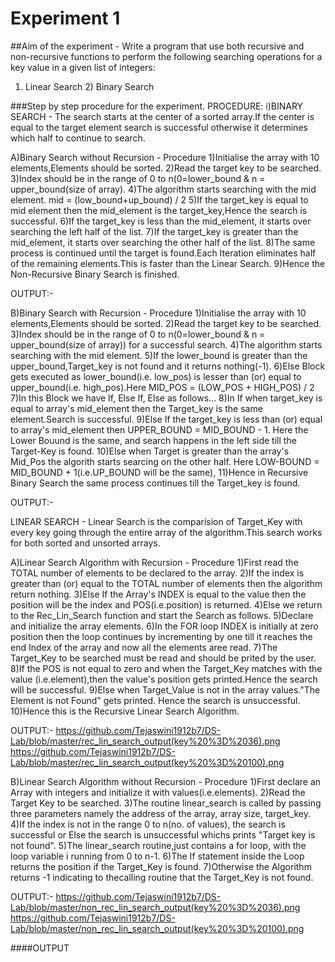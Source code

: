 # Experiment 1
##Aim of the experiment - Write a program that use both recursive and non-recursive functions to perform the following searching operations for a key value in a given list of integers:
1) Linear Search  2) Binary Search

###Step by step procedure for the experiment.
PROCEDURE:
i)BINARY SEARCH - The search starts at the center of a sorted array.If the center is equal to the target element search is successful otherwise it determines which half to continue to search. 

A)Binary Search without Recursion - Procedure
1)Initialise the array with 10 elements,Elements should be sorted.
2)Read the target key to be searched.
3)Index should be in the range of 0 to n(0=lower_bound & n = upper_bound(size of array).
4)The algorithm starts searching with the mid element.
mid = (low_bound+up_bound) / 2
5)If the target_key is equal to mid element then the mid_element is the target_key,Hence the search is successful.
6)If the target_key is less than the mid_element, it starts over searching the left half of the list.
7)If the target_key is greater than the mid_element, it starts over searching the other half of the list.
8)The same process is continued until the target is found.Each Iteration eliminates half of the remaining elements.This is faster than the Linear Search.
9)Hence the Non-Recursive Binary Search is finished.

OUTPUT:-


B)Binary Search with Recursion - Procedure
1)Initialise the array with 10 elements,Elements should be sorted.
2)Read the target key to be searched.
3)Index should be in the range of 0 to n(0=lower_bound & n = upper_bound(size of array)) for a successful search.
4)The algorithm starts searching with the mid element.
5)If the lower_bound is greater than the upper_bound,Target_key is not found and it returns nothing(-1).
6)Else Block gets executed as lower_bound(i.e. low_pos) is lesser than (or) equal to upper_bound(i.e. high_pos).Here MID_POS = (LOW_POS + HIGH_POS) / 2
7)In this Block we have If, Else If, Else as follows...
8)In If when target_key is equal to array's mid_element then the Target_key is the same element.Search is successful.
9)Else If the target_key is less than (or) equal to array's mid_element then UPPER_BOUND = MID_BOUND - 1. Here the Lower Bouund is the same, and search happens in the left side till the Target-Key is found.
10)Else when Target is greater than the array's Mid_Pos the algorith starts searcing on the other half. Here LOW-BOUND = MID_BOUND + 1(i.e.UP_BOUND will be the same),
11)Hence in Recursive Binary Search the same process continues till the Target_key is found.

OUTPUT:-


LINEAR SEARCH - Linear Search is the comparision of Target_Key with every key going through the entire array of the algorithm.This search works for both sorted and unsorted arrays.

A)Linear Search Algorithm with Recursion - Procedure
1)First read the TOTAL number of elements to be declared to the array.
2)If the index is greater than (or) equal to the TOTAL number of elements then the algorithm return nothing.
3)Else If the Array's INDEX is equal to the value then the position will be the index and POS(i.e.position) is returned.
4)Else we return to the Rec_Lin_Search function and start the Search as follows.
5)Declare and initialize the array elements.
6)In the FOR loop INDEX is initially at zero position then the loop continues by incrementing by one till it reaches the end Index of the array and now all the  elements aree read.
7)The Target_Key to be searched must be read and should be prited by the user.
8)If the POS is not equal to zero and when the Target_Key matches with the value (i.e.element),then the value's  position gets printed.Hence the search will be successful.
9)Else when Target_Value is not in the array values."The Element is not Found" gets printed. Hence the search is unsuccessful.
10)Hence this is the Recursive Linear Search Algorithm.

OUTPUT:-
https://github.com/Tejaswini1912b7/DS-Lab/blob/master/rec_lin_search_output(key%20%3D%2036).png
https://github.com/Tejaswini1912b7/DS-Lab/blob/master/rec_lin_search_output(key%20%3D%20100).png

B)Linear Search Algorithm without Recursion - Procedure
1)First declare an Array with integers and initialize it with values(i.e.elements).
2)Read the Target Key to be searched.
3)The routine linear_search is called by passing three parameters namely the address of the array, array size, target_key.
4)If the index is not in the range 0 to n(no. of values), the search is successful or Else the search is unsuccessful whichs prints "Target key is not found".
5)The linear_search routine,just contains a for loop, with the loop variable i running from 0 to n-1.
6)The If statement inside the Loop returns the position if the Target_Key is found.
7)Otherwise the Algorithm returns -1 indicating to thecalling routine that the Target_Key is not found.

OUTPUT:-
https://github.com/Tejaswini1912b7/DS-Lab/blob/master/non_rec_lin_search_output(key%20%3D%2036).png
https://github.com/Tejaswini1912b7/DS-Lab/blob/master/non_rec_lin_search_output(key%20%3D%20100).png



####OUTPUT




